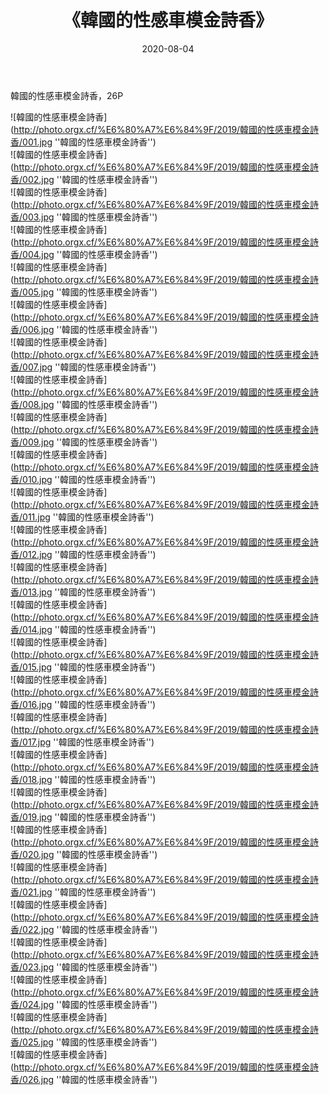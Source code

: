 ﻿---
layout: post
title:  《韓國的性感車模金詩香》
date:   2020-08-04
img: http://photo.orgx.cf/%E6%80%A7%E6%84%9F/2019/韓國的性感車模金詩香/000.jpg
categories: [美女, 性感, 泳衣]
---

韓國的性感車模金詩香，26P

![韓國的性感車模金詩香](http://photo.orgx.cf/%E6%80%A7%E6%84%9F/2019/韓國的性感車模金詩香/001.jpg ''韓國的性感車模金詩香'') <br>
![韓國的性感車模金詩香](http://photo.orgx.cf/%E6%80%A7%E6%84%9F/2019/韓國的性感車模金詩香/002.jpg ''韓國的性感車模金詩香'') <br>
![韓國的性感車模金詩香](http://photo.orgx.cf/%E6%80%A7%E6%84%9F/2019/韓國的性感車模金詩香/003.jpg ''韓國的性感車模金詩香'') <br>
![韓國的性感車模金詩香](http://photo.orgx.cf/%E6%80%A7%E6%84%9F/2019/韓國的性感車模金詩香/004.jpg ''韓國的性感車模金詩香'') <br>
![韓國的性感車模金詩香](http://photo.orgx.cf/%E6%80%A7%E6%84%9F/2019/韓國的性感車模金詩香/005.jpg ''韓國的性感車模金詩香'') <br>
![韓國的性感車模金詩香](http://photo.orgx.cf/%E6%80%A7%E6%84%9F/2019/韓國的性感車模金詩香/006.jpg ''韓國的性感車模金詩香'') <br>
![韓國的性感車模金詩香](http://photo.orgx.cf/%E6%80%A7%E6%84%9F/2019/韓國的性感車模金詩香/007.jpg ''韓國的性感車模金詩香'') <br>
![韓國的性感車模金詩香](http://photo.orgx.cf/%E6%80%A7%E6%84%9F/2019/韓國的性感車模金詩香/008.jpg ''韓國的性感車模金詩香'') <br>
![韓國的性感車模金詩香](http://photo.orgx.cf/%E6%80%A7%E6%84%9F/2019/韓國的性感車模金詩香/009.jpg ''韓國的性感車模金詩香'') <br>
![韓國的性感車模金詩香](http://photo.orgx.cf/%E6%80%A7%E6%84%9F/2019/韓國的性感車模金詩香/010.jpg ''韓國的性感車模金詩香'') <br>
![韓國的性感車模金詩香](http://photo.orgx.cf/%E6%80%A7%E6%84%9F/2019/韓國的性感車模金詩香/011.jpg ''韓國的性感車模金詩香'') <br>
![韓國的性感車模金詩香](http://photo.orgx.cf/%E6%80%A7%E6%84%9F/2019/韓國的性感車模金詩香/012.jpg ''韓國的性感車模金詩香'') <br>
![韓國的性感車模金詩香](http://photo.orgx.cf/%E6%80%A7%E6%84%9F/2019/韓國的性感車模金詩香/013.jpg ''韓國的性感車模金詩香'') <br>
![韓國的性感車模金詩香](http://photo.orgx.cf/%E6%80%A7%E6%84%9F/2019/韓國的性感車模金詩香/014.jpg ''韓國的性感車模金詩香'') <br>
![韓國的性感車模金詩香](http://photo.orgx.cf/%E6%80%A7%E6%84%9F/2019/韓國的性感車模金詩香/015.jpg ''韓國的性感車模金詩香'') <br>
![韓國的性感車模金詩香](http://photo.orgx.cf/%E6%80%A7%E6%84%9F/2019/韓國的性感車模金詩香/016.jpg ''韓國的性感車模金詩香'') <br>
![韓國的性感車模金詩香](http://photo.orgx.cf/%E6%80%A7%E6%84%9F/2019/韓國的性感車模金詩香/017.jpg ''韓國的性感車模金詩香'') <br>
![韓國的性感車模金詩香](http://photo.orgx.cf/%E6%80%A7%E6%84%9F/2019/韓國的性感車模金詩香/018.jpg ''韓國的性感車模金詩香'') <br>
![韓國的性感車模金詩香](http://photo.orgx.cf/%E6%80%A7%E6%84%9F/2019/韓國的性感車模金詩香/019.jpg ''韓國的性感車模金詩香'') <br>
![韓國的性感車模金詩香](http://photo.orgx.cf/%E6%80%A7%E6%84%9F/2019/韓國的性感車模金詩香/020.jpg ''韓國的性感車模金詩香'') <br>
![韓國的性感車模金詩香](http://photo.orgx.cf/%E6%80%A7%E6%84%9F/2019/韓國的性感車模金詩香/021.jpg ''韓國的性感車模金詩香'') <br>
![韓國的性感車模金詩香](http://photo.orgx.cf/%E6%80%A7%E6%84%9F/2019/韓國的性感車模金詩香/022.jpg ''韓國的性感車模金詩香'') <br>
![韓國的性感車模金詩香](http://photo.orgx.cf/%E6%80%A7%E6%84%9F/2019/韓國的性感車模金詩香/023.jpg ''韓國的性感車模金詩香'') <br>
![韓國的性感車模金詩香](http://photo.orgx.cf/%E6%80%A7%E6%84%9F/2019/韓國的性感車模金詩香/024.jpg ''韓國的性感車模金詩香'') <br>
![韓國的性感車模金詩香](http://photo.orgx.cf/%E6%80%A7%E6%84%9F/2019/韓國的性感車模金詩香/025.jpg ''韓國的性感車模金詩香'') <br>
![韓國的性感車模金詩香](http://photo.orgx.cf/%E6%80%A7%E6%84%9F/2019/韓國的性感車模金詩香/026.jpg ''韓國的性感車模金詩香'') <br>
